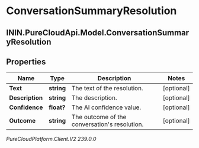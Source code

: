 # ConversationSummaryResolution

## ININ.PureCloudApi.Model.ConversationSummaryResolution

## Properties

|Name | Type | Description | Notes|
|------------ | ------------- | ------------- | -------------|
| **Text** | **string** | The text of the resolution. | [optional] |
| **Description** | **string** | The description. | [optional] |
| **Confidence** | **float?** | The AI confidence value. | [optional] |
| **Outcome** | **string** | The outcome of the conversation&#39;s resolution. | [optional] |



_PureCloudPlatform.Client.V2 239.0.0_
